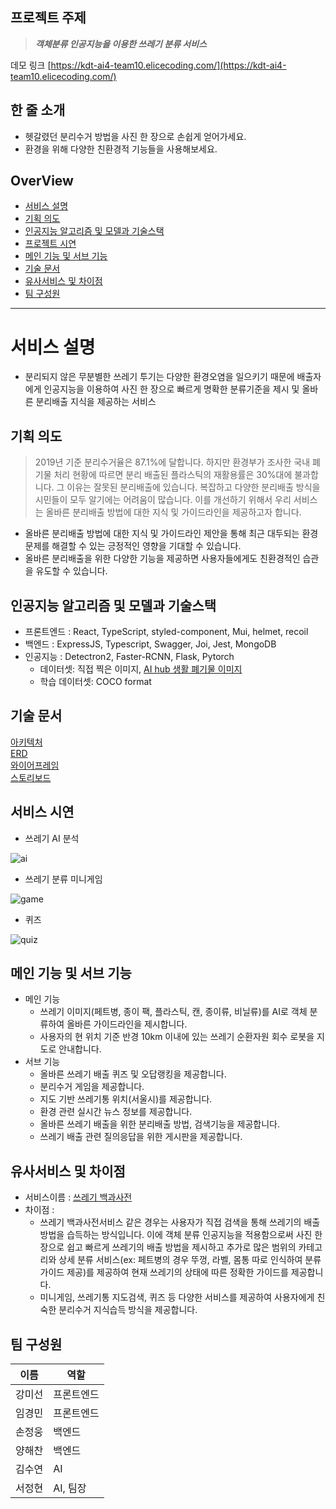 ## 프로젝트 주제

> ***객체분류 인공지능을 이용한 쓰레기 분류 서비스***

데모 링크 [https://kdt-ai4-team10.elicecoding.com/](https://kdt-ai4-team10.elicecoding.com/)

## 한 줄 소개

- 헷갈렸던 분리수거 방법을 사진 한 장으로 손쉽게 얻어가세요.
- 환경을 위해 다양한 친환경적 기능들을 사용해보세요.

## OverView

- [서비스 설명](#서비스-설명)
- [기획 의도](#기획-의도)
- [인공지능 알고리즘 및 모델과 기술스택](#인공지능-알고리즘-및-모델과-기술스택)
- [프로젝트 시연](#서비스-시연)
- [메인 기능 및 서브 기능](#메인-기능-및-서브-기능)
- [기술 문서](#기술-문서)
- [유사서비스 및 차이점](#유사서비스-및-차이점)
- [팀 구성원](#팀-구성원)

---

# 서비스 설명

- 분리되지 않은 무분별한 쓰레기 투기는 다양한 환경오염을 일으키기 때문에 배출자에게 인공지능을 이용하여 사진 한 장으로 빠르게 명확한 분류기준을 제시 및 올바른 분리배출 지식을 제공하는 서비스

## 기획 의도
> 2019년 기준 분리수거율은 87.1%에 달합니다. 하지만 환경부가 조사한 국내 폐기물 처리 현황에 따르면 분리 배출된 플라스틱의 재활용률은 30%대에 불과합니다. 그 이유는 잘못된 분리배출에 있습니다. 복잡하고 다양한 분리배출 방식을 시민들이 모두 알기에는 어려움이 많습니다. 이를 개선하기 위해서 우리 서비스는 올바른 분리배출 방법에 대한 지식 및 가이드라인을 제공하고자 합니다.
- 올바른 분리배출 방법에 대한 지식 및 가이드라인 제안을 통해 최근 대두되는 환경문제를 해결할 수 있는 긍정적인 영향을 기대할 수 있습니다.
- 올바른 분리배출을 위한 다양한 기능을 제공하면 사용자들에게도 친환경적인 습관을 유도할 수 있습니다.

## 인공지능 알고리즘 및 모델과 기술스택

- 프론트엔드 : React, TypeScript, styled-component, Mui, helmet, recoil
- 백엔드 : ExpressJS, Typescript, Swagger, Joi, Jest, MongoDB
- 인공지능 : Detectron2, Faster-RCNN, Flask, Pytorch
    - 데이터셋: 직접 찍은 이미지, [AI hub 생활 폐기물 이미지](https://aihub.or.kr/aidata/27708)
    - 학습 데이터셋: COCO format

## 기술 문서

[아키텍처](https://github.com/Handwoong/garbage-sorting-backend/wiki/Project-Architecture)<br/>
[ERD](https://github.com/Handwoong/garbage-sorting-backend/wiki/ERD-Image)<br/>
[와이어프레임](https://www.figma.com/file/AaGUvtqz6TPuonXHEAWhMN/TOPTEN?node-id=7%3A364)<br/>
[스토리보드](https://user-images.githubusercontent.com/97578390/176987314-28688c87-6105-462e-b9ac-a3561fb21eef.png)

## 서비스 시연

- 쓰레기 AI 분석

![ai](https://user-images.githubusercontent.com/97578390/176987267-7f5aa012-4756-4563-aaa0-cb0699b03a1f.gif)
    
- 쓰레기 분류 미니게임
    
![game](https://user-images.githubusercontent.com/97578390/176987297-478e2eeb-f78e-4984-8617-1a4f44f09a19.gif)
    
- 퀴즈
    
![quiz](https://user-images.githubusercontent.com/97578390/176987300-5a26074c-0d8b-4d54-90ef-4945779a7153.gif)
    

## 메인 기능 및 서브 기능

- 메인 기능
    - 쓰레기 이미지(페트병, 종이 팩, 플라스틱, 캔, 종이류, 비닐류)를 AI로 객체 분류하여 올바른 가이드라인을 제시합니다.
    - 사용자의 현 위치 기준 반경 10km 이내에 있는 쓰레기 순환자원 회수 로봇을 지도로 안내합니다.
- 서브 기능
    - 올바른 쓰레기 배출 퀴즈 및 오답랭킹을 제공합니다.
    - 분리수거 게임을 제공합니다.
    - 지도 기반 쓰레기통 위치(서울시)를 제공합니다.
    - 환경 관련 실시간 뉴스 정보를 제공합니다.
    - 올바른 쓰레기 배출을 위한 분리배출 방법, 검색기능을 제공합니다.
    - 쓰레기 배출 관련 질의응답을 위한 게시판을 제공합니다.

## 유사서비스 및 차이점

- 서비스이름 : [쓰레기 백과사전](https://blisgo.com/)
- 차이점 :
    - 쓰레기 백과사전서비스 같은 경우는 사용자가 직접 검색을 통해 쓰레기의 배출 방법을 습득하는 방식입니다. 이에 객체 분류 인공지능을 적용함으로써 사진 한 장으로 쉽고 빠르게 쓰레기의 배출 방법을 제시하고 추가로 많은 범위의 카테고리와 상세 분류 서비스(ex: 페트병의 경우 뚜껑, 라벨, 몸통 따로 인식하여 분류 가이드 제공)를 제공하여 현재 쓰레기의 상태에 따른 정확한 가이드를 제공합니다.
    - 미니게임, 쓰레기통 지도검색, 퀴즈 등 다양한 서비스를 제공하여 사용자에게 친숙한 분리수거 지식습득 방식을 제공합니다.

## 팀 구성원

| 이름 | 역할 |
| --- | --- |
| 강미선 | 프론트엔드 |
| 임경민 | 프론트엔드 |
| 손정웅 | 백엔드 |
| 양해찬 | 백엔드 |
| 김수연 | AI |
| 서정현 | AI, 팀장 |
